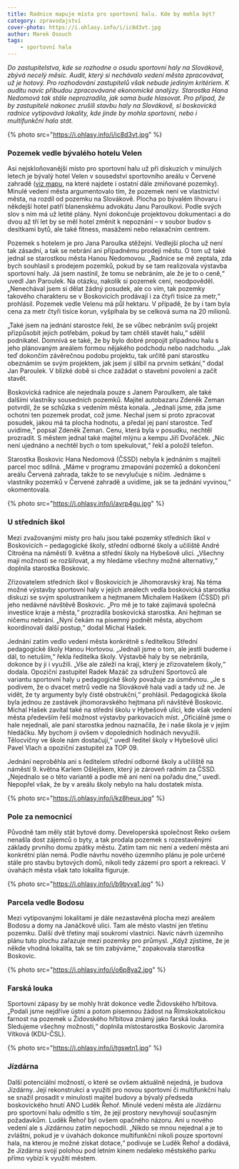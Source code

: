 ```yaml
---
title: Radnice mapuje místa pro sportovní halu. Kde by mohla být?
category: zpravodajství
cover-photo: https://i.ohlasy.info/i/ic8d3vt.jpg
author: Marek Osouch
tags:
    - sportovní hala
---
```


*Do zastupitelstva, kde se rozhodne o osudu sportovní haly na Slovákově, zbývá necelý měsíc. Audit, který si nechávalo vedení města zpracovávat, už je hotový. Pro rozhodování zastupitelů však nebude jediným kritériem. K auditu navíc přibudou zpracovávané ekonomické analýzy. Starostka Hana Nedomová tak stále neprozradila, jak sama bude hlasovat. Pro případ, že by zastupitelé nakonec zrušili stavbu haly na Slovákově, si boskovická radnice vytipovává lokality, kde jinde by mohla sportovní, nebo i multifunkční hala stát.*

{% photo src="https://i.ohlasy.info/i/ic8d3vt.jpg" %}

### Pozemek vedle bývalého hotelu Velen

Asi nejskloňovanější místo pro sportovní halu už při diskuzích v minulých letech je bývalý hotel Velen v sousedství sportovního areálu v Červené zahradě ([viz mapu](http://mapy.cz/s/irAo), na které najdete i ostatní dále zmiňované pozemky). Minulé vedení města argumentovalo tím, že pozemek není ve vlastnictví města, na rozdíl od pozemku na Slovákově. Plocha po bývalém lihovaru i někdejší hotel patří blanenskému advokátu Janu Paroulkovi. Podle svých slov s ním má už letité plány. Nyní dokončuje projektovou dokumentaci a do dvou až tří let by se měl hotel změnit k nepoznání – v soubor budov s desítkami bytů, ale také fitness, masážemi nebo relaxačním centrem.

Pozemek s hotelem je pro Jana Paroulka stěžejní. Vedlejší plocha už není tak zásadní, a tak se nebrání ani případnému prodeji městu. O tom už také jednal se starostkou města Hanou Nedomovou. „Radnice se mě zeptala, zda bych souhlasil s prodejem pozemků, pokud by se tam realizovala výstavba sportovní haly. Já jsem nastínil, že tomu se nebráním, ale že je to o ceně,“ uvedl Jan Paroulek. Na otázku, nakolik si pozemek cení, neodpověděl. „Nenechával jsem si dělat žádný posudek, ale co vím, tak pozemky takového charakteru se v Boskovicích prodávají i za čtyři tisíce za metr,“ prohlásil. Pozemek vedle Velenu má půl hektaru. V případě, že by i tam byla cena za metr čtyři tisíce korun, vyšplhala by se celková suma na 20 milionů.
 
„Také jsem na jednání starostce řekl, že se vůbec nebráním svůj projekt přizpůsobit jejich potřebám, pokud by tam chtěli stavět halu,“ sdělil podnikatel. Domnívá se také, že by bylo dobré propojit případnou halu s jeho plánovaným areálem formou nějakého podchodu nebo nadchodu. „Jak teď dokončím závěrečnou podobu projektu, tak určitě paní starostku obeznámím se svým projektem, jak jsem jí slíbil na prvním setkání,“ dodal Jan Paroulek. V blízké době si chce zažádat o stavební povolení a začít stavět. 

Boskovická radnice ale nejednala pouze s Janem Paroulkem, ale také dalšími vlastníky sousedních pozemků. Majitel autobazaru Zdeněk Zeman potvrdil, že se schůzka s vedením města konala. „Jednali jsme, zda jsme ochotni ten pozemek prodat, což jsme. Nechal jsem si proto zpracovat posudek, jakou má ta plocha hodnotu, a předal jej paní starostce. Teď uvidíme,“ popsal Zdeněk Zeman. Cenu, která byla v posudku, nechtěl prozradit. S městem jednal také majitel mlýnu a kempu Jiří Dvořáček. „Nic není ujednáno a nechtěl bych o tom spekulovat,“ řekl a položil telefon.

Starostka Boskovic Hana Nedomová (ČSSD) nebyla k jednáním s majiteli parcel moc sdílná. „Máme v programu zmapování pozemků a dokončení areálu Červená zahrada, takže to se nevylučuje s ničím. Jednáme s vlastníky pozemků v Červené zahradě a uvidíme, jak se ta jednání vyvinou,“ okomentovala.

{% photo src="https://i.ohlasy.info/i/avrp4gu.jpg" %}

### U středních škol  

Mezi zvažovanými místy pro halu jsou také pozemky středních škol v Boskovicích – pedagogické školy, střední odborné školy a učiliště André Citroëna na náměstí 9. května a střední školy na Hybešově ulici. „Všechny mají možnosti se rozšiřovat, a my hledáme všechny možné alternativy,“ doplnila starostka Boskovic.

Zřizovatelem středních škol v Boskovicích je Jihomoravský kraj. Na téma možné výstavby sportovní haly v jejich areálech vedla boskovická starostka diskuzi se svým spolustraníkem a hejtmanem Michalem Haškem (ČSSD) při jeho nedávné návštěvě Boskovic. „Pro mě je to také zajímavá společná investice kraje a města,“ prozradila boskovická starostka. Ani hejtman se ničemu nebrání. „Nyní čekám na písemný  podnět města, abychom koordinovali další postup,“ dodal Michal Hašek. 

Jednání zatím vedlo vedení města konkrétně s ředitelkou Střední pedagogické školy Hanou Hortovou. „Jednali jsme o tom, ale jestli budeme i dál, to netuším,“ řekla ředitelka školy. Výstavbě haly by se nebránila, dokonce by ji i využili. „Vše ale záleží na kraji, který je zřizovatelem školy,“ dodala. Opoziční zastupitel Radek Mazáč za sdružení Sportovců ale variantu sportovní haly u pedagogické školy považuje za úsměvnou. „Je s podivem, že o dvacet metrů vedle na Slovákově hala vadí a tady už ne. Je vidět, že ty argumenty byly čistě obstrukční,“ prohlásil. Pedagogická škola byla jednou ze zastávek jihomoravského hejtmana při návštěvě Boskovic. Michal Hašek zavítal také na střední školu v Hybešově ulici, kde však vedení města především řeší možnost výstavby parkovacích míst. „Oficiálně jsme o hale nejednali, ale paní starostka jednou naznačila, že i naše škola je v jejím hledáčku. My bychom ji ovšem v dopoledních hodinách nevyužili. Tělocvičny ve škole nám dostačují,“ uvedl ředitel školy v Hybešově ulici Pavel Vlach a opoziční zastupitel za TOP 09.

Jednání neproběhla ani s ředitelem střední odborné školy a učiliště na náměstí 9. května Karlem Ošlejškem, který je zároveň radním za ČSSD. „Nejednalo se o této variantě a podle mě ani není na pořadu dne,“ uvedl. Nepopřel však, že by v areálu školy nebylo na halu dostatek místa. 

{% photo src="https://i.ohlasy.info/i/kz8heux.jpg" %}

### Pole za nemocnicí

Původně tam měly stát bytové domy. Developerská společnost Reko ovšem nenašla dost zájemců o byty, a tak prodala pozemek s rozestavěnými základy prvního domu zpátky městu. Zatím tam nic není a vedení města ani konkrétní plán nemá. Podle návrhu nového územního plánu je pole určené stále pro stavbu bytových domů, nikoli tedy zázemí pro sport a rekreaci. V úvahách města však tato lokalita figuruje.

{% photo src="https://i.ohlasy.info/i/b9byva1.jpg" %}

### Parcela vedle Bodosu

Mezi vytipovanými lokalitami je dále nezastavěná plocha mezi areálem Bodosu a domy na Janáčkově ulici. Tam ale město vlastní jen třetinu pozemku. Další dvě třetiny mají soukromí vlastníci. Navíc návrh územního plánu tuto plochu zařazuje mezi pozemky pro průmysl. „Když zjistíme, že je někde vhodná lokalita, tak se tím zabýváme,“ zopakovala starostka Boskovic. 

{% photo src="https://i.ohlasy.info/i/o6p8ya2.jpg" %}

### Farská louka

Sportovní zápasy by se mohly hrát dokonce vedle Židovského hřbitova. „Podali jsme nejdříve ústní a potom písemnou žádost na Římskokatolickou farnost na pozemek u Židovského hřbitova známý jako farská louka. Sledujeme všechny možnosti,“ doplnila místostarostka Boskovic Jaromíra Vítková (KDU-ČSL).

{% photo src="https://i.ohlasy.info/i/tgswtn1.jpg" %}

### Jízdárna

Další potenciální možností, o které se ovšem aktuálně nejedná, je budova Jízdárny. Její rekonstrukci a využití pro novou sportovní či multifunkční halu se snažil prosadit v minulosti majitel budovy a bývalý předseda boskovického hnutí ANO Luděk Řehoř. Minulé vedení města ale Jízdárnu pro sportovní halu odmítlo s tím, že její prostory nevyhovují současným požadavkům. Luděk Řehoř byl ovšem opačného názoru. Ani u nového vedení ale s Jízdárnou zatím nepochodil. „Nikdo se mnou nejednal a je to zvláštní, pokud je v úvahách dokonce multifunkční nikoli pouze sportovní hala, na kterou je možné získat dotace,“ podivuje se Luděk Řehoř a dodává, že Jízdárna svojí polohou pod letním kinem nedaleko městského parku přímo vybízí k využití městem.
